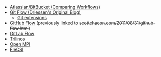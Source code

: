 <!-- git-workflows -->
  * [Atlassian/BitBucket (Comparing Workflows)](https://www.atlassian.com/git/tutorials/comparing-workflows)
  * [Git Flow (Driessen's Original Blog)](https://nvie.com/posts/a-successful-git-branching-model/)
      * [Git extensions](https://github.com/nvie/gitflow)
  * [GitHub Flow](https://docs.github.com/en/get-started/quickstart/github-flow) (previously linked to ~~scottchacon.com/2011/08/31/github-flow.html~~)
  * [GitLab Flow](https://docs.gitlab.com/ee/topics/gitlab_flow.html)
  * [Trilinos](https://trilinos.github.io/)
  * [Open MPI](https://www.open-mpi.org)
  * [FleCSI](https://flecsi.github.io/flecsi)

